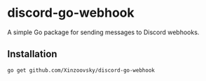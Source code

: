 # discord-go-webhook
A simple Go package for sending messages to Discord webhooks.

## Installation
```bash
go get github.com/Xinzoovsky/discord-go-webhook
```
